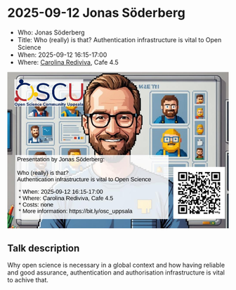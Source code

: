 # 2025-09-12 Jonas Söderberg


- Who: Jonas Söderberg
- Title: Who (really) is that? Authentication infrastructure is vital to Open Science
- When: 2025-09-12 16:15-17:00
- Where: [Carolina Rediviva](https://link.mazemap.com/90ZtnxI3), Cafe 4.5

![2025-09-12 Jonas Söderberg poster](poster.jpg)

## Talk description

Why open science is necessary in a global context
and how having reliable and good assurance,
authentication and authorisation infrastructure is vital to achive that.
